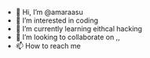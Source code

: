 - 👋 Hi, I’m @amaraasu
- 👀 I’m interested in coding 
- 🌱 I’m currently learning eithcal hacking 
- 💞️ I’m looking to collaborate on ,,
- 📫 How to reach me 

<!---
amaraasu/amaraasu is a ✨ special ✨ repository because its `README.md` (this file) appears on your GitHub profile.
You can click the Preview link to take a look at your changes.
--->
